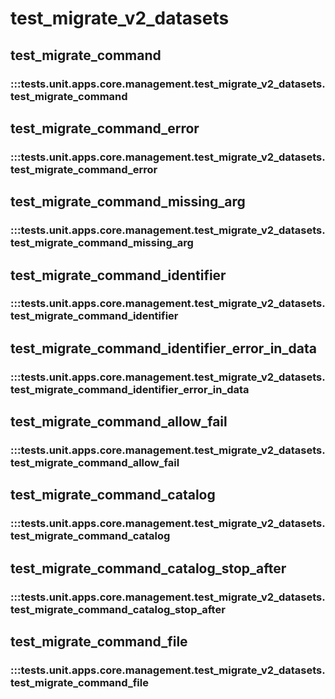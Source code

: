 # test_migrate_v2_datasets

## test_migrate_command

### :::tests.unit.apps.core.management.test_migrate_v2_datasets.test_migrate_command

## test_migrate_command_error

### :::tests.unit.apps.core.management.test_migrate_v2_datasets.test_migrate_command_error

## test_migrate_command_missing_arg

### :::tests.unit.apps.core.management.test_migrate_v2_datasets.test_migrate_command_missing_arg

## test_migrate_command_identifier

### :::tests.unit.apps.core.management.test_migrate_v2_datasets.test_migrate_command_identifier

## test_migrate_command_identifier_error_in_data

### :::tests.unit.apps.core.management.test_migrate_v2_datasets.test_migrate_command_identifier_error_in_data

## test_migrate_command_allow_fail

### :::tests.unit.apps.core.management.test_migrate_v2_datasets.test_migrate_command_allow_fail

## test_migrate_command_catalog

### :::tests.unit.apps.core.management.test_migrate_v2_datasets.test_migrate_command_catalog

## test_migrate_command_catalog_stop_after

### :::tests.unit.apps.core.management.test_migrate_v2_datasets.test_migrate_command_catalog_stop_after

## test_migrate_command_file

### :::tests.unit.apps.core.management.test_migrate_v2_datasets.test_migrate_command_file

